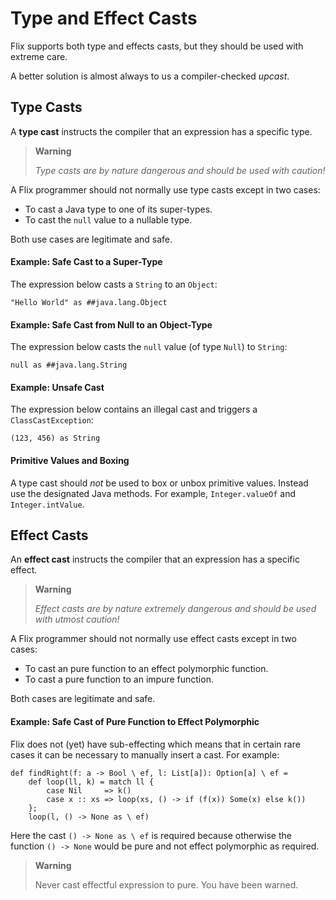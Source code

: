 # Type and Effect Casts

Flix supports both type and effects casts, but they should be used with extreme care.

A better solution is almost always to us a compiler-checked _upcast_.

## Type Casts

A **type cast** instructs the compiler that an expression has a specific type.

> **Warning️️**
>
> *Type casts are by nature dangerous and should be used with caution!*

A Flix programmer should not normally use type casts except in two cases:

- To cast a Java type to one of its super-types.
- To cast the `null` value to a nullable type.

Both use cases are legitimate and safe.

#### Example: Safe Cast to a Super-Type

The expression below casts a `String` to an `Object`:

```flix
"Hello World" as ##java.lang.Object
```

#### Example: Safe Cast from Null to an Object-Type

The expression below casts the `null` value (of type `Null`) to `String`:

```flix
null as ##java.lang.String
```

#### Example: Unsafe Cast

The expression below contains an illegal cast and triggers a `ClassCastException`:

```flix
(123, 456) as String
```

#### Primitive Values and Boxing

A type cast should *not* be used to box or unbox primitive values.
Instead use the designated Java methods.
For example, `Integer.valueOf` and `Integer.intValue`.

## Effect Casts

An **effect cast** instructs the compiler that an expression has a specific effect.

> **Warning️️**
>
> *Effect casts are by nature extremely dangerous and should be used with utmost caution!*

A Flix programmer should not normally use effect casts except in two cases:

-   To cast an pure function to an effect polymorphic function.
-   To cast a pure function to an impure function.

Both cases are legitimate and safe.

#### Example: Safe Cast of Pure Function to Effect Polymorphic

Flix does not (yet) have sub-effecting which means that in certain rare cases it
can be necessary to manually insert a cast. For example:

```flix
def findRight(f: a -> Bool \ ef, l: List[a]): Option[a] \ ef =
    def loop(ll, k) = match ll {
        case Nil     => k()
        case x :: xs => loop(xs, () -> if (f(x)) Some(x) else k())
    };
    loop(l, () -> None as \ ef)
```

Here the cast `() -> None as \ ef` is required because otherwise
the function `() -> None` would be pure and not effect polymorphic as required.

> **Warning**
>
> Never cast effectful expression to pure.
> You have been warned.
